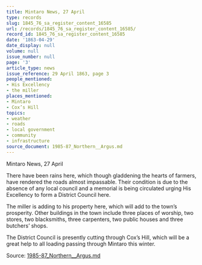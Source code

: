```yaml
---
title: Mintaro News, 27 April
type: records
slug: 1845_76_sa_register_content_16585
url: /records/1845_76_sa_register_content_16585/
record_id: 1845_76_sa_register_content_16585
date: '1863-04-29'
date_display: null
volume: null
issue_number: null
page: '3'
article_type: news
issue_reference: 29 April 1863, page 3
people_mentioned:
- His Excellency
- the miller
places_mentioned:
- Mintaro
- Cox’s Hill
topics:
- weather
- roads
- local government
- community
- infrastructure
source_document: 1985-87_Northern__Argus.md
---
```


Mintaro News, 27 April

There have been rains here, which though gladdening the hearts of farmers, have rendered the roads almost impassable.  Their condition is due to the absence of any local council and a memorial is being circulated urging His Excellency to form a District Council here.

The miller is adding to his property here, which will add to the town’s prosperity.  Other buildings in the town include three places of worship, two stores, two blacksmiths, three carpenters, two public houses and three butchers’ shops.

The District Council is presently cutting through Cox’s Hill, which will be a great help to all loading passing through Mintaro this winter.

Source: [1985-87_Northern__Argus.md](/downloads/markdown/1985-87_Northern__Argus.md)
